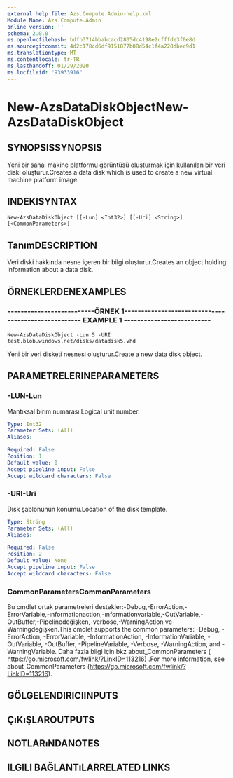 ```yaml
---
external help file: Azs.Compute.Admin-help.xml
Module Name: Azs.Compute.Admin
online version: ''
schema: 2.0.0
ms.openlocfilehash: bdfb3714bbabcacd2805dc4198e2cfffde3f0e8d
ms.sourcegitcommit: 4d2c178cd6df9151877b08d54c1f4a228dbec9d1
ms.translationtype: MT
ms.contentlocale: tr-TR
ms.lasthandoff: 01/29/2020
ms.locfileid: "93933916"
---
```

# <span data-ttu-id="7954e-101">New-AzsDataDiskObject</span><span class="sxs-lookup"><span data-stu-id="7954e-101">New-AzsDataDiskObject</span></span>

## <span data-ttu-id="7954e-102">SYNOPSIS</span><span class="sxs-lookup"><span data-stu-id="7954e-102">SYNOPSIS</span></span>
<span data-ttu-id="7954e-103">Yeni bir sanal makine platformu görüntüsü oluşturmak için kullanılan bir veri diski oluşturur.</span><span class="sxs-lookup"><span data-stu-id="7954e-103">Creates a data disk which is used to create a new virtual machine platform image.</span></span>

## <span data-ttu-id="7954e-104">INDEKI</span><span class="sxs-lookup"><span data-stu-id="7954e-104">SYNTAX</span></span>

```
New-AzsDataDiskObject [[-Lun] <Int32>] [[-Uri] <String>] [<CommonParameters>]
```

## <span data-ttu-id="7954e-105">Tanım</span><span class="sxs-lookup"><span data-stu-id="7954e-105">DESCRIPTION</span></span>
<span data-ttu-id="7954e-106">Veri diski hakkında nesne içeren bir bilgi oluşturur.</span><span class="sxs-lookup"><span data-stu-id="7954e-106">Creates an object holding information about a data disk.</span></span>

## <span data-ttu-id="7954e-107">ÖRNEKLERDEN</span><span class="sxs-lookup"><span data-stu-id="7954e-107">EXAMPLES</span></span>

### <span data-ttu-id="7954e-108">--------------------------ÖRNEK 1--------------------------</span><span class="sxs-lookup"><span data-stu-id="7954e-108">-------------------------- EXAMPLE 1 --------------------------</span></span>
```
New-AzsDataDiskObject -Lun 5 -URI test.blob.windows.net/disks/datadisk5.vhd
```

<span data-ttu-id="7954e-109">Yeni bir veri disketi nesnesi oluşturur.</span><span class="sxs-lookup"><span data-stu-id="7954e-109">Create a new data disk object.</span></span>

## <span data-ttu-id="7954e-110">PARAMETRELERINE</span><span class="sxs-lookup"><span data-stu-id="7954e-110">PARAMETERS</span></span>

### <span data-ttu-id="7954e-111">-LUN</span><span class="sxs-lookup"><span data-stu-id="7954e-111">-Lun</span></span>
<span data-ttu-id="7954e-112">Mantıksal birim numarası.</span><span class="sxs-lookup"><span data-stu-id="7954e-112">Logical unit number.</span></span>

```yaml
Type: Int32
Parameter Sets: (All)
Aliases: 

Required: False
Position: 1
Default value: 0
Accept pipeline input: False
Accept wildcard characters: False
```

### <span data-ttu-id="7954e-113">-URI</span><span class="sxs-lookup"><span data-stu-id="7954e-113">-Uri</span></span>
<span data-ttu-id="7954e-114">Disk şablonunun konumu.</span><span class="sxs-lookup"><span data-stu-id="7954e-114">Location of the disk template.</span></span>

```yaml
Type: String
Parameter Sets: (All)
Aliases: 

Required: False
Position: 2
Default value: None
Accept pipeline input: False
Accept wildcard characters: False
```

### <span data-ttu-id="7954e-115">CommonParameters</span><span class="sxs-lookup"><span data-stu-id="7954e-115">CommonParameters</span></span>
<span data-ttu-id="7954e-116">Bu cmdlet ortak parametreleri destekler:-Debug,-ErrorAction,-ErrorVariable,-ınformationaction,-ınformationvariable,-OutVariable,-OutBuffer,-Pipelinedeğişken,-verbose,-WarningAction ve-Warningdeğişken.</span><span class="sxs-lookup"><span data-stu-id="7954e-116">This cmdlet supports the common parameters: -Debug, -ErrorAction, -ErrorVariable, -InformationAction, -InformationVariable, -OutVariable, -OutBuffer, -PipelineVariable, -Verbose, -WarningAction, and -WarningVariable.</span></span> <span data-ttu-id="7954e-117">Daha fazla bilgi için bkz about_CommonParameters ( https://go.microsoft.com/fwlink/?LinkID=113216) .</span><span class="sxs-lookup"><span data-stu-id="7954e-117">For more information, see about_CommonParameters (https://go.microsoft.com/fwlink/?LinkID=113216).</span></span>

## <span data-ttu-id="7954e-118">GÖLGELENDIRICI</span><span class="sxs-lookup"><span data-stu-id="7954e-118">INPUTS</span></span>

## <span data-ttu-id="7954e-119">ÇıKıŞLAR</span><span class="sxs-lookup"><span data-stu-id="7954e-119">OUTPUTS</span></span>

## <span data-ttu-id="7954e-120">NOTLARıNDA</span><span class="sxs-lookup"><span data-stu-id="7954e-120">NOTES</span></span>

## <span data-ttu-id="7954e-121">ILGILI BAĞLANTıLAR</span><span class="sxs-lookup"><span data-stu-id="7954e-121">RELATED LINKS</span></span>

